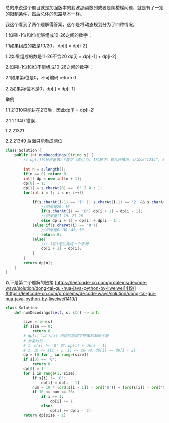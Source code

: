 总的来说这个题目就是加强版本的斐波那契数列或者是爬楼梯问题，就是有了一定的限制条件，然后总体的思路基本一样。

我这个看到了两个题解得答案，这个是将动态规划分为了四种情况。

1.如果i-1位和i位能够组成10-26之间的数字：

1.1如果组成的数是10/20， dp[i] = dp[i-2]

1.2如果组成的数是11-26不含20 dp[i] = dp[i-1] + dp[i-2]

2.如果i-1位和i位不能组成10-26之间的数字：

2.1如果第i位是0，不可编码 return 0

2.2如果第i位不是0，dp[i] = dp[i-1]

举例

1.1   21310只能拼在213后，因此dp[i] = dp[i-2]

2.1   21340 错误

1.2   21321

2.2   21349 后面只能看成两位

```java
class Solution {
    public int numDecodings(String s) {
        // dp[i]的意思是第i个数字（索引为i-1的数字）有几种情况，比如s=“1234”，dp[1]就是s.charAt(0),即“1”的情况。而dp[0]是为了 if(s.charAt(i) == '0') dp[i + 1] = dp[i - 1] 这一步产生的，没有实际意义。这句话中，如果 i 为1，那么dp[i + 1] = dp[1 + 1] = dp[1 - 1] = dp[0], 实际上是通过这个反推过来dp[0]为1。
        
        int n = s.length();
        if(n == 0) return 0;
        int[] dp = new int[n + 1];
        dp[0] = 1;
        dp[1] = s.charAt(0) == '0' ? 0 : 1;
        for(int i = 1; i < n; i++){
            
            if(s.charAt(i-1) == '1' || s.charAt(i-1) == '2' && s.charAt(i) <'7'){
                //如果是20、10
                if(s.charAt(i) == '0') dp[i + 1] = dp[i - 1];
                //如果是11-19、21-26
                else dp[i + 1] = dp[i] + dp[i - 1];
            }else if(s.charAt(i) == '0'){
                //如果是0、30、40、50
                return 0;
            }else{
                //i-1和i无法构成一个字母
                dp[i + 1] = dp[i];
            }
        }
        return dp[n];
    }
}
```
以下是第二个题解的链接
[https://leetcode-cn.com/problems/decode-ways/solution/dong-tai-gui-hua-java-python-by-liweiwei1419/](https://leetcode-cn.com/problems/decode-ways/solution/dong-tai-gui-hua-java-python-by-liweiwei1419/)

```python
class Solution:
    def numDecodings(self, s: str) -> int:
       
        size = len(s)
        if size == 0:
            return 0
        # dp[i]：以 s[i] 结尾的前缀字符串的解码个数
        # 分类讨论：
        # 1、s[i] != '0' 时，dp[i] = dp[i - 1]
        # 2、10 <= s[i - 1..i] <= 26 时，dp[i] += dp[i - 2]
        dp = [0 for _ in range(size)]
        if s[0] == '0':
            return 0
        dp[0] = 1
        for i in range(1, size):
            if s[i] != '0':
                dp[i] = dp[i - 1]
            num = 10 * (ord(s[i - 1]) - ord('0')) + (ord(s[i]) - ord('0'))
            if 10 <= num <= 26:
                if i == 1:
                    dp[i] += 1
                else:
                    dp[i] += dp[i - 2]
        return dp[size - 1]
```
